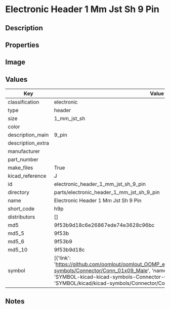 # Electronic Header 1 Mm Jst Sh 9 Pin

## Description

## Properties


## Image


## Values

| Key | Value |
| --- | --- |
| classification | electronic |
| type | header |
| size | 1_mm_jst_sh |
| color |  |
| description_main | 9_pin |
| description_extra |  |
| manufacturer |  |
| part_number |  |
| make_files | True |
| kicad_reference | J |
| id | electronic_header_1_mm_jst_sh_9_pin |
| directory | parts/electronic_header_1_mm_jst_sh_9_pin |
| name | Electronic Header 1 Mm Jst Sh 9 Pin |
| short_code | h9p |
| distributors | [] |
| md5 | 9f53b9d18c6e26867ede74e3628c96bc |
| md5_5 | 9f53b |
| md5_6 | 9f53b9 |
| md5_10 | 9f53b9d18c |
| symbol | [{'link': 'https://github.com/oomlout/oomlout_OOMP_eda_V2/tree/main/SYMBOL/kicad/kicad-symbols/Connector/Conn_01x09_Male', 'name': 'Connector : Conn_01x09_Male', 'id': 'SYMBOL-kicad-kicad-symbols-Connector-Conn_01x09_Male', 'directory': 'SYMBOL/kicad/kicad-symbols/Connector/Conn_01x09_Male/'}] |

## Notes

